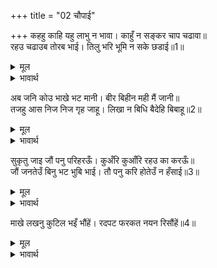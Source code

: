 +++
title = "02 चौपाई"

+++
कहहु काहि यहु लाभु न भावा। काहुँ न सङ्कर चाप चढावा॥  
रहउ चढाउब तोरब भाई। तिलु भरि भूमि न सके छडाई॥1॥  

<details><summary>मूल</summary>

कहहु काहि यहु लाभु न भावा। काहुँ न सङ्कर चाप चढावा॥  
रहउ चढाउब तोरब भाई। तिलु भरि भूमि न सके छडाई॥1॥  
</details>

<details><summary>भावार्थ</summary>

कहिए, यह लाभ किसको अच्छा नहीं लगता, परन्तु किसी ने भी शङ्करजी का धनुष नहीं चढाया। अरे भाई! चढाना और तोडना तो दूर रहा, कोई तिल भर भूमि भी छुडा न सका॥1॥  
</details>

अब जनि कोउ भाखे भट मानी। बीर बिहीन मही मैं जानी॥  
तजहु आस निज निज गृह जाहू। लिखा न बिधि बैदेहि बिबाहू॥2॥  

<details><summary>मूल</summary>

अब जनि कोउ भाखे भट मानी। बीर बिहीन मही मैं जानी॥  
तजहु आस निज निज गृह जाहू। लिखा न बिधि बैदेहि बिबाहू॥2॥  
</details>

<details><summary>भावार्थ</summary>

अब कोई वीरता का अभिमानी नाराज न हो। मैन्ने जान लिया, पृथ्वी वीरों से खाली हो गई। अब आशा छोडकर अपने-अपने घर जाओ, ब्रह्मा ने सीता का विवाह लिखा ही नहीं॥2॥  
</details>

सुकृतु जाइ जौं पनु परिहरऊँ। कुअँरि कुआँरि रहउ का करऊँ॥  
जौं जनतेउँ बिनु भट भुबि भाई। तौ पनु करि होतेउँ न हँसाई॥3॥  

<details><summary>मूल</summary>

सुकृतु जाइ जौं पनु परिहरऊँ। कुअँरि कुआँरि रहउ का करऊँ॥  
जौं जनतेउँ बिनु भट भुबि भाई। तौ पनु करि होतेउँ न हँसाई॥3॥  
</details>

<details><summary>भावार्थ</summary>

यदि प्रण छोडता हूँ, तो पुण्य जाता है, इसलिए क्या करूँ, कन्या कुँआरी ही रहे। यदि मैं जानता कि पृथ्वी वीरों से शून्य है, तो प्रण करके उपहास का पात्र न बनता॥3॥जनक बचन सुनि सब नर नारी। देखि जानकिहि भए दुखारी॥  
</details>

माखे लखनु कुटिल भइँ भौंहें। रदपट फरकत नयन रिसौंहें॥4॥  

<details><summary>मूल</summary>

माखे लखनु कुटिल भइँ भौंहें। रदपट फरकत नयन रिसौंहें॥4॥  
</details>

<details><summary>भावार्थ</summary>

जनक के वचन सुनकर सभी स्त्री-पुरुष जानकीजी की ओर देखकर दुःखी हुए, परन्तु लक्ष्मणजी तमतमा उठे, उनकी भौंहें टेढी हो गईं, होठ फडकने लगे और नेत्र क्रोध से लाल हो गए॥4॥
</details>

